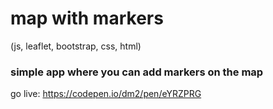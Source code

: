 # map with markers 
(js, leaflet, bootstrap, css, html)

### simple app where you can add markers on the map

go live: https://codepen.io/dm2/pen/eYRZPRG
